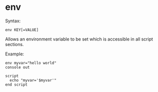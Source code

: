 # env
Syntax:
```
env KEY[=VALUE]
```
Allows an environment variable to be set which is accessible in all script sections.

Example:
```
env myvar="hello world"
console out

script
  echo "myvar='$myvar'"
end script
```

